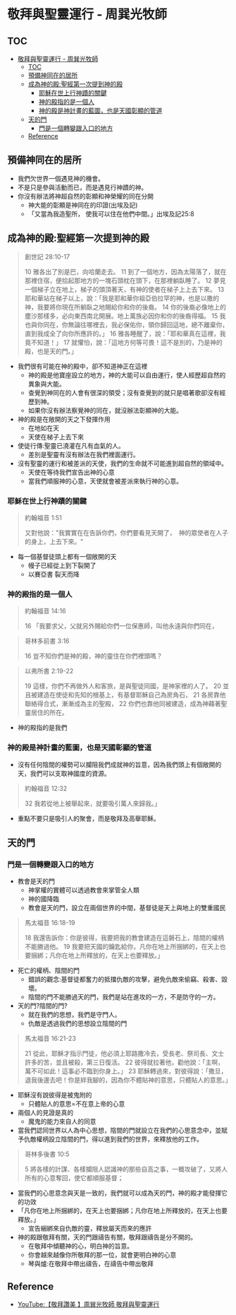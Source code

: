 # 敬拜與聖靈運行 - 周巽光牧師

## TOC
- [敬拜與聖靈運行 - 周巽光牧師](#敬拜與聖靈運行---周巽光牧師)
  - [TOC](#toc)
  - [預備神同在的居所](#預備神同在的居所)
  - [成為神的殿:聖經第一次提到神的殿](#成為神的殿聖經第一次提到神的殿)
    - [耶穌在世上行神蹟的關鍵](#耶穌在世上行神蹟的關鍵)
    - [神的殿指的是一個人](#神的殿指的是一個人)
    - [神的殿是神計畫的藍圖，也是天國彰顯的管道](#神的殿是神計畫的藍圖也是天國彰顯的管道)
  - [天的門](#天的門)
    - [門是一個轉變跟入口的地方](#門是一個轉變跟入口的地方)
  - [Reference](#reference)




## 預備神同在的居所

- 我們欠世界一個遇見神的機會。
- 不是只是參與活動而已，而是遇見行神蹟的神。
- 你沒有辦法將神超自然的彰顯和神榮耀的同在分開
  - 神大能的彰顯是神同在的印證(出埃及記)
  - 「又當為我造聖所， 使我可以住在他們中間。」出埃及記25:8


## 成為神的殿:聖經第一次提到神的殿


> 創世記 28:10-17
>
> 10 雅各出了別是巴，向哈蘭走去。 11 到了一個地方，因為太陽落了，就在那裡住宿，便拾起那地方的一塊石頭枕在頭下，在那裡躺臥睡了。 12 夢見一個梯子立在地上，梯子的頭頂著天，有神的使者在梯子上上去下來。 13 耶和華站在梯子以上，說：「我是耶和華你祖亞伯拉罕的神，也是以撒的神，我要將你現在所躺臥之地賜給你和你的後裔。 14 你的後裔必像地上的塵沙那樣多，必向東西南北開展。地上萬族必因你和你的後裔得福。 15 我也與你同在，你無論往哪裡去，我必保佑你，領你歸回這地，總不離棄你，直到我成全了向你所應許的。」 16 雅各睡醒了，說：「耶和華真在這裡，我竟不知道！」 17 就懼怕，說：「這地方何等可畏！這不是別的，乃是神的殿，也是天的門。」

- 我們很有可能在神的殿中，卻不知道神正在這裡
  - 神的殿是他寶座設立的地方，神的大能可以自由運行，使人經歷超自然的異象與大能。
  - 查覺到神同在的人會有很深的領受；沒有查覺到的就只是唱著歌卻沒有經歷到神。
  - 如果你沒有辦法察覺神的同在，就沒辦法彰顯神的大能。
- 神的殿是在敞開的天之下發揮作用
  - 在地如在天
  - 天使在梯子上去下來
- 使徒行傳:聖靈已澆灌在凡有血氣的人。
  - 差別是聖靈有沒有辦法在我們裡面運行。
- 沒有聖靈的運行和被差派的天使，我們的生命就不可能進到超自然的領域中。
  - 天使在等待我們宣告出神的心意
  - 當我們順服神的心意，天使就會被差派來執行神的心意。

### 耶穌在世上行神蹟的關鍵
> 約翰福音 1:51
>
> 又對他說："我實實在在告訴你們，你們要看見天開了，　神的眾使者在人子的身上，上去下來。"

- 每一個基督徒頭上都有一個敞開的天
  - 幔子已經從上到下裂開了
  - 以賽亞書 裂天而降

### 神的殿指的是一個人

> 約翰福音 14:16
>
> 16 「我要求父，父就另外賜給你們一位保惠師，叫他永遠與你們同在，

> 哥林多前書 3:16
>
> 16 豈不知你們是神的殿，神的靈住在你們裡頭嗎？

> 以弗所書 2:19-22
>
> 19 這樣，你們不再做外人和客旅，是與聖徒同國，是神家裡的人了。 20 並且被建造在使徒和先知的根基上，有基督耶穌自己為房角石， 21 各房靠他聯絡得合式，漸漸成為主的聖殿， 22 你們也靠他同被建造，成為神藉著聖靈居住的所在。

- 神的殿指的是我們

### 神的殿是神計畫的藍圖，也是天國彰顯的管道
- 沒有任何陰間的權勢可以攔阻我們成就神的旨意，因為我們頭上有個敞開的天，我們可以支取神國度的資源。

> 約翰福音 12:32
>
>  32 我若從地上被舉起來，就要吸引萬人來歸我。」

- 重點不要只是吸引人的聚會，而是敬拜及高舉耶穌。

## 天的門

### 門是一個轉變跟入口的地方
- 教會是天的門
  - 神掌權的實體可以透過教會來掌管全人類
  - 神的國降臨
  - 教會是天的門，設立在兩個世界的中間，基督徒是天上與地上的雙重國民

> 馬太福音 16:18-19
>
> 18 我還告訴你：你是彼得，我要把我的教會建造在這磐石上，陰間的權柄不能勝過他。 19 我要把天國的鑰匙給你，凡你在地上所捆綁的，在天上也要捆綁；凡你在地上所釋放的，在天上也要釋放。」

- 死亡的權柄、陰間的門
  - 錯誤的觀念:基督徒都奮力的抵擋仇敵的攻擊，避免仇敵來偷竊、殺害、毀壞。
  - 陰間的門不能勝過天的門，我們是站在進攻的一方，不是防守的一方。
- 天的門?陰間的門?
  - 就在我們的思想，我們是守門人。
  - 仇敵是透過我們的思想設立陰間的門

> 馬太福音 16:21-23
>
> 21 從此，耶穌才指示門徒，他必須上耶路撒冷去，受長老、祭司長、文士許多的苦，並且被殺，第三日復活。 22 彼得就拉著他，勸他說：「主啊，萬不可如此！這事必不臨到你身上。」 23 耶穌轉過來，對彼得說：「撒旦，退我後邊去吧！你是絆我腳的，因為你不體貼神的意思，只體貼人的意思。」

- 耶穌沒有說彼得是被鬼附的
  - 只體貼人的意思=不在意上帝的心意
- 兩個人的見證是真的
  - 魔鬼的能力來自人的同意
- 當我們認同世界以人為中心思想，陰間的門就設立在我們的心思意念中，並賦予仇敵權柄設立陰間的門，得以進到我們的世界，來釋放他的工作。

> 哥林多後書 10:5
>
> 5 將各樣的計謀、各樣攔阻人認識神的那些自高之事，一概攻破了，又將人所有的心意奪回，使它都順服基督； 

- 當我們的心思意念與天是一致的，我們就可以成為天的門，神的殿才能發揮它的功效
- 「凡你在地上所捆綁的，在天上也要捆綁；凡你在地上所釋放的，在天上也要釋放。」
  - 宣告綑綁來自仇敵的靈，釋放屬天而來的應許
- 神的殿跟敬拜有關，天的門跟禱告有關，敬拜跟禱告是分不開的。
  - 在敬拜中傾聽神的心，明白神的旨意。
  - 你會越來越像你所敬拜的那一位，就會更明白神的心意
  - 琴與爐:在敬拜中帶出禱告，在禱告中帶出敬拜


## Reference
- [YouTube:【敬拜讚美 】周巽光牧師 敬拜與聖靈運行](https://youtu.be/AGA8V0Fty8E?list=PL7miyKgqFqdwcwS5gbp-FKvY9ow1S6FBk)
